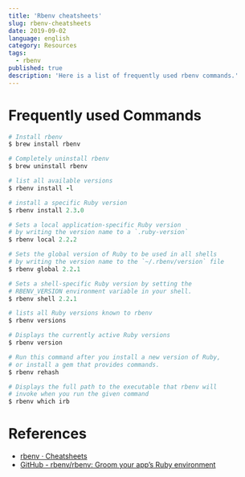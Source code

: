 ```yaml
---
title: 'Rbenv cheatsheets'
slug: rbenv-cheatsheets
date: 2019-09-02
language: english
category: Resources
tags:
  - rbenv
published: true
description: 'Here is a list of frequently used rbenv commands.'
---
```


# Frequently used Commands

```ruby
# Install rbenv
$ brew install rbenv

# Completely uninstall rbenv
$ brew uninstall rbenv

# list all available versions
$ rbenv install -l

# install a specific Ruby version
$ rbenv install 2.3.0

# Sets a local application-specific Ruby version
# by writing the version name to a `.ruby-version`
$ rbenv local 2.2.2

# Sets the global version of Ruby to be used in all shells
# by writing the version name to the `~/.rbenv/version` file
$ rbenv global 2.2.1

# Sets a shell-specific Ruby version by setting the
# RBENV_VERSION environment variable in your shell.
$ rbenv shell 2.2.1

# lists all Ruby versions known to rbenv
$ rbenv versions

# Displays the currently active Ruby versions
$ rbenv version

# Run this command after you install a new version of Ruby,
# or install a gem that provides commands.
$ rbenv rehash

# Displays the full path to the executable that rbenv will
# invoke when you run the given command
$ rbenv which irb
```

# References

- [rbenv · Cheatsheets](https://karloespiritu.github.io/cheatsheets/rbenv/)
- [GitHub - rbenv/rbenv: Groom your app’s Ruby environment](https://github.com/rbenv/rbenv)
